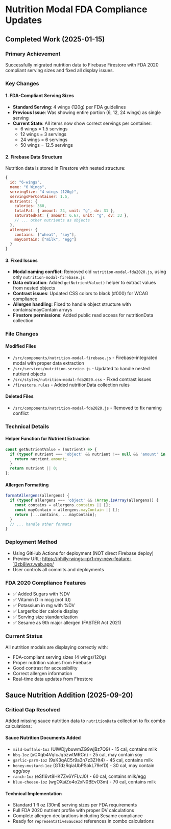 # Nutrition Modal FDA Compliance Updates

## Completed Work (2025-01-15)

### Primary Achievement
Successfully migrated nutrition data to Firebase Firestore with FDA 2020 compliant serving sizes and fixed all display issues.

### Key Changes

#### 1. FDA-Compliant Serving Sizes
- **Standard Serving**: 4 wings (120g) per FDA guidelines
- **Previous Issue**: Was showing entire portion (6, 12, 24 wings) as single serving
- **Current State**: All items now show correct servings per container:
  - 6 wings = 1.5 servings
  - 12 wings = 3 servings  
  - 24 wings = 6 servings
  - 50 wings = 12.5 servings

#### 2. Firebase Data Structure
Nutrition data is stored in Firestore with nested structure:
```javascript
{
  id: "6-wings",
  name: "6 Wings",
  servingSize: "4 wings (120g)",
  servingsPerContainer: 1.5,
  nutrients: {
    calories: 360,
    totalFat: { amount: 24, unit: "g", dv: 31 },
    saturatedFat: { amount: 6.67, unit: "g", dv: 33 },
    // ... other nutrients as objects
  },
  allergens: {
    contains: ["wheat", "soy"],
    mayContain: ["milk", "egg"]
  }
}
```

#### 3. Fixed Issues
- **Modal naming conflict**: Removed old `nutrition-modal-fda2020.js`, using only `nutrition-modal-firebase.js`
- **Data extraction**: Added `getNutrientValue()` helper to extract values from nested objects
- **Contrast issues**: Updated CSS colors to black (#000) for WCAG compliance
- **Allergen handling**: Fixed to handle object structure with contains/mayContain arrays
- **Firestore permissions**: Added public read access for nutritionData collection

### File Changes

#### Modified Files
- `/src/components/nutrition-modal-firebase.js` - Firebase-integrated modal with proper data extraction
- `/src/services/nutrition-service.js` - Updated to handle nested nutrient objects
- `/src/styles/nutrition-modal-fda2020.css` - Fixed contrast issues
- `/firestore.rules` - Added nutritionData collection rules

#### Deleted Files  
- `/src/components/nutrition-modal-fda2020.js` - Removed to fix naming conflict

### Technical Details

#### Helper Function for Nutrient Extraction
```javascript
const getNutrientValue = (nutrient) => {
  if (typeof nutrient === 'object' && nutrient !== null && 'amount' in nutrient) {
    return nutrient.amount;
  }
  return nutrient || 0;
};
```

#### Allergen Formatting
```javascript
formatAllergens(allergens) {
  if (typeof allergens === 'object' && !Array.isArray(allergens)) {
    const contains = allergens.contains || [];
    const mayContain = allergens.mayContain || [];
    return [...contains, ...mayContain];
  }
  // ... handle other formats
}
```

### Deployment Method
- Using GitHub Actions for deployment (NOT direct Firebase deploy)
- Preview URL: https://philly-wings--pr1-my-new-feature-13zb8iwz.web.app/
- User controls all commits and deployments

### FDA 2020 Compliance Features
- ✅ Added Sugars with %DV
- ✅ Vitamin D in mcg (not IU)
- ✅ Potassium in mg with %DV
- ✅ Larger/bolder calorie display
- ✅ Serving size standardization
- ✅ Sesame as 9th major allergen (FASTER Act 2021)

### Current Status
All nutrition modals are displaying correctly with:
- FDA-compliant serving sizes (4 wings/120g)
- Proper nutrition values from Firebase
- Good contrast for accessibility
- Correct allergen information
- Real-time data updates from Firestore

## Sauce Nutrition Addition (2025-09-20)

### Critical Gap Resolved
Added missing sauce nutrition data to `nutritionData` collection to fix combo calculations:

#### Sauce Nutrition Documents Added
- `mild-buffalo-1oz` (UlWDjybuwmZG9wjBz7Q9) - 15 cal, contains milk
- `bbq-1oz` (xCXqb4VqIcJq5zwtMRCn) - 25 cal, may contain soy
- `garlic-parm-1oz` (9aK3qAC5r9a3n7z3ZHt4) - 45 cal, contains milk
- `honey-mustard-1oz` (GTdzRqiaUbPSokL79efD) - 30 cal, may contain egg/soy
- `ranch-1oz` (eSfI6vt8HK7Zv6YFLvJ0) - 60 cal, contains milk/egg
- `blue-cheese-1oz` (wgOXaiZo4o2xN0BEvO3m) - 70 cal, contains milk

#### Technical Implementation
- Standard 1 fl oz (30ml) serving sizes per FDA requirements
- Full FDA 2020 nutrient profile with proper DV calculations
- Complete allergen declarations including Sesame compliance
- Ready for `representativeSauceId` references in combo calculations
